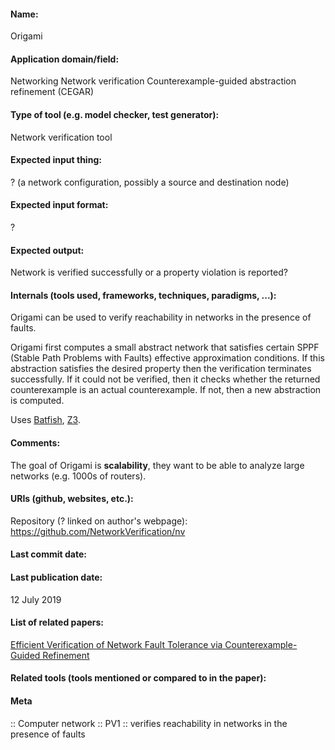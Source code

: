 #### Name:
Origami

#### Application domain/field:
Networking
Network verification
Counterexample-guided abstraction refinement (CEGAR)

#### Type of tool (e.g. model checker, test generator):
Network verification tool

#### Expected input thing:
? (a network configuration, possibly a source and destination node)

#### Expected input format:
?

#### Expected output:
Network is verified successfully or a property violation is reported?

#### Internals (tools used, frameworks, techniques, paradigms, ...):
Origami can be used to verify reachability in networks in the presence of faults.

Origami first computes a small abstract network that satisfies certain SPPF (Stable Path Problems with Faults) effective approximation conditions. If this abstraction satisfies the desired property then the verification terminates successfully. If it could not be verified, then it checks whether the returned counterexample is an actual counterexample. If not, then a new abstraction is computed.

Uses [Batfish](Batfish.md), [Z3](Solvers/SMT/Z3.md).

#### Comments:
The goal of Origami is **scalability**, they want to be able to analyze large networks (e.g. 1000s of routers).

#### URIs (github, websites, etc.):
Repository (? linked on author's webpage): https://github.com/NetworkVerification/nv

#### Last commit date:

#### Last publication date:
12 July 2019

#### List of related papers:
[Efficient Verification of Network Fault Tolerance via Counterexample-Guided Refinement](https://doi.org/10.1007/978-3-030-25543-5_18)

#### Related tools (tools mentioned or compared to in the paper):

#### Meta
:: Computer network
:: PV1 :: verifies reachability in networks in the presence of faults